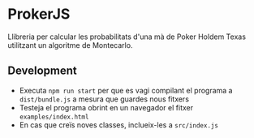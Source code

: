 # ProkerJS

Llibreria per calcular les probabilitats d'una mà de Poker Holdem Texas utilitzant un algoritme de Montecarlo.

## Development

- Executa `npm run start` per que es vagi compilant el programa a `dist/bundle.js` a mesura que guardes nous fitxers 
- Testeja el programa obrint en un navegador el fitxer `examples/index.html`
- En cas que creïs noves classes, inclueix-les a `src/index.js`

